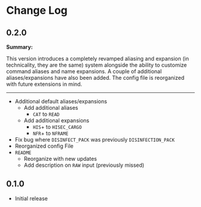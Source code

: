 # Change Log

## 0.2.0

**Summary:**

This version introduces a completely revamped aliasing and expansion (in technicality, they are the same) system alongside the ability to customize command aliases and name expansions. A couple of additional aliases/expansions have also been added. The config file is reorganized with future extensions in mind.

----

* Additional default aliases/expansions
  * Add additional aliases
    * `CAT` to `READ`
  * Add additional expansions
    * `HIS`+ to `HISEC_CARGO`
    * `NFR`+ to `NFRAME`
* Fix bug where `DISINFECT_PACK` was previously `DISINFECTION_PACK`
* Reorganized config File
* `README`
  * Reorganize with new updates
  * Add description on `RAW` input (previously missed)

## 0.1.0

- Initial release
